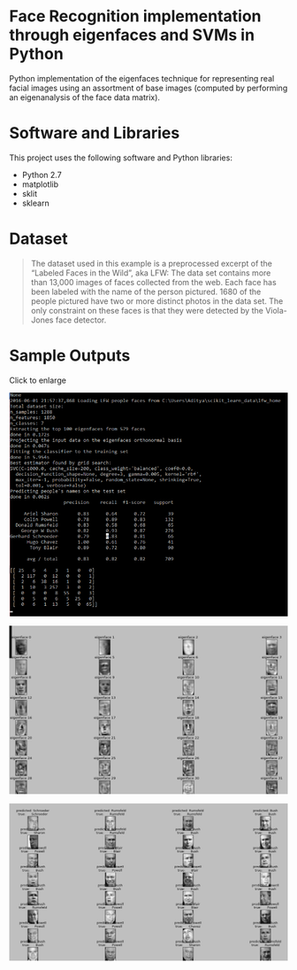 # Face Recognition implementation through eigenfaces and SVMs in Python

Python implementation of the eigenfaces technique for representing real facial images using an assortment of base images (computed by performing an eigenanalysis of the face data matrix).


# Software and Libraries

This project uses the following software and Python libraries:



  - Python 2.7
  - matplotlib
  - sklit
  - sklearn


# Dataset
> The dataset used in this example is a preprocessed excerpt of the “Labeled Faces  in the Wild”, aka LFW:
> The data set contains more than 13,000 images of faces collected from the web.
> Each face has been labeled with the name of the person pictured. 1680 of the
> people pictured have two or more distinct photos in the data set. The only
> constraint on these faces is that they were detected by the Viola-Jones face
> detector.


# Sample Outputs

Click to enlarge

[<img src="https://github.com/adityasiwan/face-recognition/raw/master/source/img/testoutput.png">](https://raw.githubusercontent.com/adityasiwan/face-recognition/master/source/img/testoutput.png)

[<img src="https://github.com/adityasiwan/face-recognition/raw/master/source/img/testoutput1.png">](https://raw.githubusercontent.com/adityasiwan/face-recognition/master/source/img/testoutput1.png)

[<img src="https://github.com/adityasiwan/face-recognition/raw/master/source/img/testoutput2.png">](https://raw.githubusercontent.com/adityasiwan/face-recognition/master/source/img/testoutput2.png)
